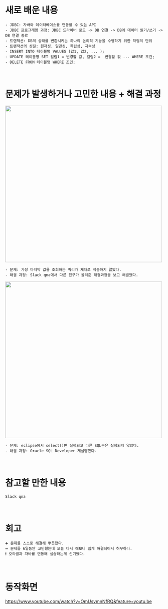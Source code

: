# 새로 배운 내용
```
- JDBC: 자바와 데이터베이스를 연동할 수 있는 API
- JDBC 프로그래밍 과정: JDBC 드라이버 로드 -> DB 연결 -> DB에 데이터 읽기/쓰기 -> DB 연결 종료
- 트랜잭션: DB의 상태를 변환시키는 하나의 논리적 기능을 수행하기 위한 작업의 단위
- 트랜잭션의 성질: 원자성, 일관성, 독립성, 지속성
- INSERT INTO 테이블명 VALUES (값1, 값2, ... );
- UPDATE 테이블명 SET 컬럼1 = 변경할 값, 컬럼2 =  변경할 값 ... WHERE 조건;
- DELETE FROM 테이블명 WHERE 조건;
```
　
 
# 문제가 발생하거나 고민한 내용 + 해결 과정
<img src="https://user-images.githubusercontent.com/53859836/99214834-8d4ca700-2814-11eb-8980-7fc73004a41f.PNG" width=500>

```
- 문제: 가장 마지막 값을 조회하는 쿼리가 제대로 작동하지 않았다.
- 해결 과정: Slack qna에서 다른 친구가 올려준 해결과정을 보고 해결했다.
```


<img src="https://user-images.githubusercontent.com/53859836/99214743-4ced2900-2814-11eb-9872-5697e59060a8.png" width=500>

```
- 문제: eclipse에서 select()만 실행되고 다른 SQL문은 실행되지 않았다.
- 해결 과정: Oracle SQL Developer 재실행했다.
```

　
　
 
# 참고할 만한 내용
```
Slack qna
```


　
　
 　

# 회고
```
➕ 문제를 스스로 해결해 뿌듯했다.
➖ 문제를 6일동안 고민했는데 오늘 다시 해보니 쉽게 해결되어서 허무하다.
❗ 오라클과 자바를 연동해 실습하는게 신기했다.
```

　
　
 
# 동작화면
https://www.youtube.com/watch?v=OmUsvmnNfRQ&feature=youtu.be
